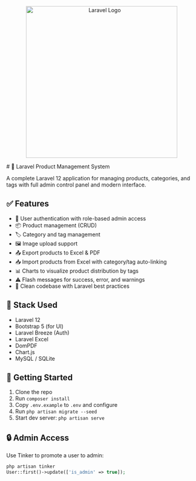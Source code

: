 <p align="center"><a href="https://laravel.com" target="_blank"><img src="https://raw.githubusercontent.com/laravel/art/master/logo-lockup/5%20SVG/2%20CMYK/1%20Full%20Color/laravel-logolockup-cmyk-red.svg" width="400" alt="Laravel Logo"></a></p>
# 🛒 Laravel Product Management System

A complete Laravel 12 application for managing products, categories, and tags with full admin control panel and modern interface.

## ✅ Features

- 🔐 User authentication with role-based admin access
- 📦 Product management (CRUD)
- 🏷️ Category and tag management
- 🖼️ Image upload support
- 📤 Export products to Excel & PDF
- 📥 Import products from Excel with category/tag auto-linking
- 📊 Charts to visualize product distribution by tags
- ⚠️ Flash messages for success, error, and warnings
- 🧼 Clean codebase with Laravel best practices

## 📁 Stack Used

- Laravel 12
- Bootstrap 5 (for UI)
- Laravel Breeze (Auth)
- Laravel Excel
- DomPDF
- Chart.js
- MySQL / SQLite

## 🚀 Getting Started

1. Clone the repo
2. Run `composer install`
3. Copy `.env.example` to `.env` and configure
4. Run `php artisan migrate --seed`
5. Start dev server: `php artisan serve`

## 🔒 Admin Access

Use Tinker to promote a user to admin:

```php
php artisan tinker
User::first()->update(['is_admin' => true]);
